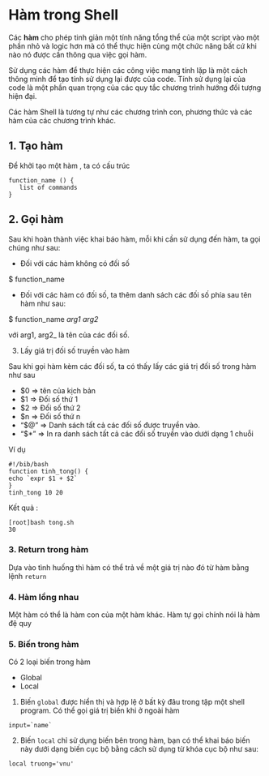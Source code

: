 # Hàm trong  Shell

Các  **hàm**  cho phép  tinh giản một tính năng tổng thể của một script vào một phần nhỏ và logic hơn mà có thể thực hiện cùng một chức năng bất cứ khi nào nó được cần thông qua việc gọi hàm.

Sử dụng các hàm để thực hiện các công việc mang tính lặp là một cách thông minh để tạo tính sử dụng lại được của code. Tính sử dụng lại của code là một phần quan trọng của các quy tắc chương trình hướng đối tượng hiện đại.

Các hàm Shell là tương tự như các chương trình con, phương thức và các hàm của các chương trình khác.


## 1. Tạo hàm 

Để khởi tạo một hàm , ta có cấu trúc
```
function_name () { 
   list of commands
}
```
## 2. Gọi hàm

Sau khi hoàn thành việc khai báo hàm, mỗi khi cần sử dụng đến hàm, ta gọi chúng như sau:

-   Đối với các hàm không có đối số

$ function_name

-   Đối với các hàm có đối số, ta thêm danh sách các đối số phía sau tên hàm như sau:

$ function_name _arg1 arg2_

với  arg1, arg2_  là tên của các đối số.

3. Lấy giá trị đối số truyền vào hàm

Sau khi gọi hàm kèm các đối số, ta có thấy lấy các giá trị đối số trong hàm như sau


-   $0 => tên của kịch bản
-   $1 => Đối số thứ 1
-   $2 => Đối số thứ 2
-   $n => Đối số thứ n
-   “$@” => Danh sách tất cả các đối số được truyền vào.
-   “$*” => In ra danh sách tất cả các đối số truyền vào dưới dạng 1 chuỗi

Ví dụ 

```
#!/bib/bash
function tinh_tong() {
echo `expr $1 + $2`
}
tinh_tong 10 20

```

Kết quả :

```
[root]bash tong.sh 
30
```


### 3.  Return trong hàm

Dựa vào tình huống thì hàm  có thể trả về một giá trị nào đó từ hàm bằng lệnh `return`

### 4. Hàm lồng nhau

Một hàm có thể là hàm con của một hàm khác. Hàm tự gọi chính nói là hàm đệ quy
 
### 5. Biến trong hàm

Có 2 loại biến trong hàm
- Global
- Local


1. Biến `global` được hiển thị và hợp lệ ở bất kỳ đâu trong tập một shell program. Có thể gọi giá trị biến khi ở ngoài hàm
```
input=`name`
```

2. Biến `local` chỉ sử dụng biến bên trong hàm, bạn có thể khai báo biến này dưới dạng biến cục bộ bằng cách sử dụng từ khóa cục bộ như sau: 
```
local truong='vnu'

```
